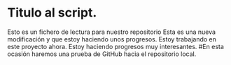 # Titulo al script.
Esto es un fichero de lectura para nuestro repositorio
Esta es una nueva modificación y que estoy haciendo unos progresos.
Estoy trabajando en este proyecto ahora.
Estoy haciendo progresos muy interesantes.
#En esta ocasión haremos una prueba de GitHub hacia el repositorio local.
